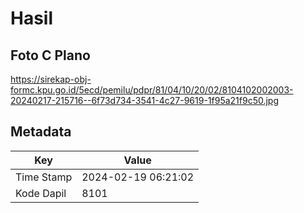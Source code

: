 # Hasil

## Foto C Plano

https://sirekap-obj-formc.kpu.go.id/5ecd/pemilu/pdpr/81/04/10/20/02/8104102002003-20240217-215716--6f73d734-3541-4c27-9619-1f95a21f9c50.jpg


## Metadata

| Key        | Value               |
| ---------- | ------------------- |
| Time Stamp | 2024-02-19 06:21:02 |
| Kode Dapil | 8101                |



